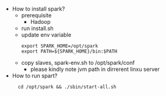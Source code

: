 * How to install spark?
  * prerequisite
    * Hadoop
  * run install.sh
  * update env variable
    ```
    export SPARK_HOME=/opt/spark
    export PATH=${SPARK_HOME}/bin:$PATH
    ```
  * copy slaves, spark-env.sh to /opt/spark/conf
    * please kindly note jvm path in dirrerent linxu server
* How to run spart?
    ```
      cd /opt/spark && ./sbin/start-all.sh
    ```